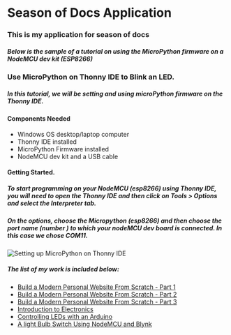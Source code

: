 # Season of Docs Application 
### This is my application for season of docs 
##### Below is the sample of a tutorial on using the MicroPython firmware on a NodeMCU dev kit (ESP8266)
### Use MicroPython on Thonny IDE to Blink an LED.
##### In this tutorial, we will be setting and using microPython firmware on the Thonny IDE.

#### Components Needed 
* Windows OS desktop/laptop computer
* Thonny IDE installed
* MicroPython Firmware installed 
* NodeMCU dev kit and a USB cable 

#### Getting Started.

##### To start programming on your NodeMCU (esp8266) using Thonny IDE, you will need to open the Thonny IDE and then click on **Tools** > **Options** and select the **Interpreter** tab.

##### On the options, choose the Micropython (esp8266)  and then choose the port name (number ) to which your nodeMCU dev board is connected. In this case we chose COM11.
![Setting up MicroPython on Thonny IDE](https://gblobscdn.gitbook.com/assets%2F-Ly3OADOGtKzS60vUfrw%2F-MBFAS71IOLtyxOUusXS%2F-MBFB2iyumxsX3I0Sxbw%2FmicroPython(3).PNG?alt=media&token=d0aa51c2-7658-46cc-a97e-f20333b46b91)

##### The list of my work is included below:
* [Build a Modern Personal Website From Scratch - Part 1](https://medium.com/@tiisetsomphuthi/build-a-modern-personal-website-from-scratch-part-1-24323085624)
* [Build a Modern Personal Website From Scratch - Part 2](https://medium.com/@tiisetsomphuthi/build-a-modern-personal-website-from-scratch-part-2-b968870fa1b7)
* [Build a Modern Personal Website From Scratch - Part 3](https://medium.com/@tiisetsomphuthi/build-a-modern-personal-website-from-scratch-part-3-74cd65ab0fcc)
* [Introduction to Electronics](https://app.gitbook.com/@reacoda/s/molemi-iot/introduction-to-arduino-programming/introduction-to-electronics)
* [Controlling LEDs with an Arduino](https://app.gitbook.com/@reacoda/s/molemi-iot/controlling-leds-with-an-arduino)
* [A light Bulb Switch Using NodeMCU and Blynk](https://app.gitbook.com/@reacoda/s/molemi-iot/introducing-the-nodemcu/a-light-bulb-switch-using-nodemcu-and-the-blynk-app)
